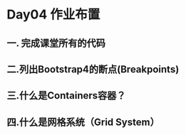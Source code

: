 # Day04 作业布置

## 一. 完成课堂所有的代码



## 二.列出Bootstrap4的断点(Breakpoints)



## 三.什么是Containers容器？



## 四.什么是网格系统（Grid System）

























